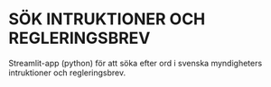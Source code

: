 # SÖK INTRUKTIONER OCH REGLERINGSBREV

Streamlit-app (python) för att söka efter ord i svenska myndigheters intruktioner och regleringsbrev. 
